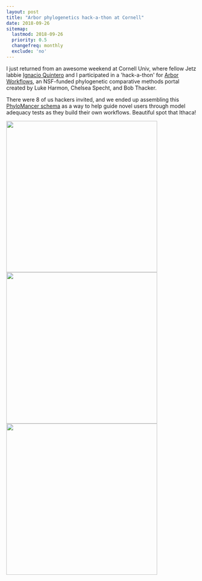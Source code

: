 ```yaml
---
layout: post
title: "Arbor phylogenetics hack-a-thon at Cornell"
date: 2018-09-26
sitemap:
  lastmod: 2018-09-26
  priority: 0.5
  changefreq: monthly
  exclude: 'no'
---
```


I just returned from an awesome weekend at Cornell Univ, where fellow Jetz labbie [Ignacio Quintero](https://scholar.google.com/citations?user=q4J3GXAAAAAJ&hl=en) and I participated in a 'hack-a-thon' for [Arbor Workflows](https://www.arborworkflows.com/), an NSF-funded phylogenetic comparative methods portal created by Luke Harmon, Chelsea Specht, and Bob Thacker.

There were 8 of us hackers invited, and we ended up assembling this [PhyloMancer schema](https://github.com/arborworkflows/phyloMancer) as a way to help guide novel users through model adequacy tests as they build their own workflows.  Beautiful spot that Ithaca!

<img src="https://n8upham.github.io/images/arborWorking.jpg" height="400" />

<img src="https://n8upham.github.io/images/arborCornell.jpg" height="400" />

<img src="https://n8upham.github.io/images/arborOrnitho.jpg" height="400" />

